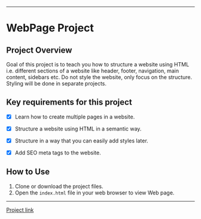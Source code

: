  ---
# WebPage Project

## Project Overview
Goal of this project is to teach you how to structure a website using HTML i.e. different sections of a website like header, footer, navigation, main content, sidebars etc. Do not style the website, only focus on the structure. Styling will be done in separate projects.

## Key requirements for this project
- [x] Learn how to create multiple pages in a website.
- [x] Structure a website using HTML in a semantic way.
- [x] Structure in a way that you can easily add styles later.
- [x] Add SEO meta tags to the website.


## How to Use
1. Clone or download the project files.
2. Open the `index.html` file in your web browser to view Web page.

 ---

[Project link](https://roadmap.sh/projects/basic-html-website)
